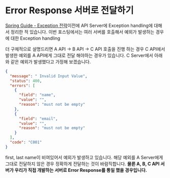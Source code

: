 # Error Response 서버로 전달하기

[Spring Guide - Exception 전략](https://cheese10yun.github.io/spring-guide-exception/)이전에 API Server에 Exception handling에 대해서 정리한 적 있습니다. 이번 포스팅에서는 여러 서버를 호출해서 예외가 발생하는 경우에 대한 Exception handling  

더 구체적으로 설명드리면 A API -> B API -> C API 호출을 진행 하는 경우 C API에서 발생한 예외를 A API에게 그대로 전달 해야하는 경우가 있습니다. C Server에서 아래와 같은 예외가 발생했다고 가정해 보겠습니다. 

```json
{
  "message": " Invalid Input Value",
  "status": 400,
  "errors": [
    {
      "field": "name",
      "value": "",
      "reason": "must not be empty"
    },
    {
      "field": "email",
      "value": "",
      "reason": "must not be empty"
    }
  ],
  "code": "C001"
}
```
first, last name이 비여있어서 예외가 발생하고 있습니다. 해당 예외를 A Server에게 그대로 전달하지 않은 경우 정확하게 전달하는 것이 바람직합니다. **물론 A, B, C API 서버가 우리가 직접 개발하는 서버로 Error Response를 통일 했을 경우입니다.**






